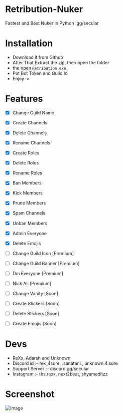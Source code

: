 # Retribution-Nuker
Fastest and Best Nuker in Python .gg/secular


# Installation
- Download it from Github
- After That Extract the zip, then open the folder
- the open `Retribution.exe`
- Put Bot Token and Guild Id
- Enjoy :>


# Features
- [x] Change Guild Name
- [x] Create Channels
- [x] Delete Channels
- [x] Rename Channels
- [x] Create Roles
- [x] Delete Roles
- [x] Rename Roles
- [x] Ban Members
- [x] Kick Members
- [x] Prune Members
- [x] Spam Channels
- [x] Unban Members
- [x] Admin Everyone
- [x] Delete Emojis
- [ ] Change Guild Icon [Premium]
- [ ] Change Guild Banner [Premium]
- [ ] Dm Everyone [Premium]
- [ ] Nick All [Premium]
- [ ] Change Vanity [Soon]
- [ ] Create Stickers [Soon]
- [ ] Delete Stickers [Soon]
- [ ] Create Emojis [Soon]


# Devs
- ReXx, Adarsh and Unknown
- Discord id :- rex_4sure, .sanatani., unknown.4.sure
- Support Server :- discord.gg/secular
- Instagram :- ths.rexx, next2beat, shyameditzz


# Screenshot
![image](https://github.com/ReXx4SuRe/Retribution-Nuker/assets/161481850/84877e37-82de-4e97-add2-56edf83e437d)
